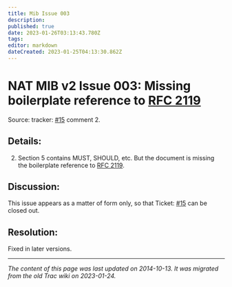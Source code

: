 ```yaml
---
title: Mib Issue 003
description: 
published: true
date: 2023-01-26T03:13:43.780Z
tags: 
editor: markdown
dateCreated: 2023-01-25T04:13:30.862Z
---
```


# NAT MIB v2 Issue 003: Missing boilerplate reference to [RFC 2119](http://tools.ietf.org/html/rfc2119)
Source: tracker: [#15](https://wiki.ietf.org/en/group/behave/MibIss001/ticket15) comment 2.

## Details:

2) Section 5 contains MUST, SHOULD, etc. But the document is missing the boilerplate reference to [RFC 2119](http://tools.ietf.org/html/rfc2119).

## Discussion:

This issue appears as a matter of form only, so that Ticket: [#15](https://wiki.ietf.org/en/group/behave/MibIss001/ticket15) can be closed out.

## Resolution:

Fixed in later versions.
&nbsp;
&nbsp;
&nbsp;

---

*The content of this page was last updated on 2014-10-13. It was migrated from the old Trac wiki on 2023-01-24.*
